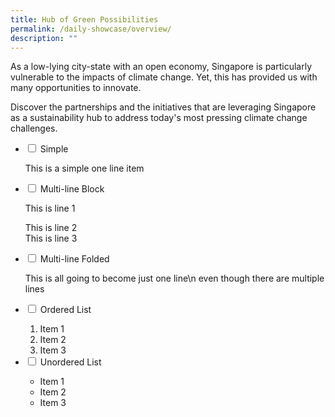 ```yaml
---
title: Hub of Green Possibilities
permalink: /daily-showcase/overview/
description: ""
---
```

As a low-lying city-state with an open economy, Singapore is particularly vulnerable to the impacts of climate change. Yet, this has provided us with many opportunities to innovate.

Discover the partnerships and the initiatives that are leveraging Singapore as a sustainability hub to address today's most pressing climate change challenges.

<ul class="jekyllcodex_accordion">
  <li>
    <input type="checkbox" id="accordion1">
    <label for="accordion1">Simple</label>
    <div>
      <p>This is a simple one line item</p>
    </div>
 </li>  
  <li>
    <input type="checkbox" id="accordion2">
    <label for="accordion2">Multi-line Block</label>
    <div>
      <p>This is line 1</p>
      <p>This is line 2<br>
        This is line 3</p>
    </div>
  </li>
  <li>
    <input type="checkbox" id="accordion3">
    <label for="accordion3">Multi-line Folded</label>
    <div>
      <p>
        This is all going
        to become just one line\n even though there are multiple lines
      </p>
    </div>
  </li>
  <li>
    <input type="checkbox" id="accordion4">
    <label for="accordion4">Ordered List</label>
    <div>
      <ol>
        <li>Item 1</li>
        <li>Item 2</li>
        <li>Item 3</li>
      </ol>
    </div>
  </li>
    
  <li>
    <input type="checkbox" id="accordion5">
    <label for="accordion5">Unordered List</label>
    <div>
      <ul>
        <li>Item 1</li>
        <li>Item 2</li>
        <li>Item 3</li>
      </ul>

